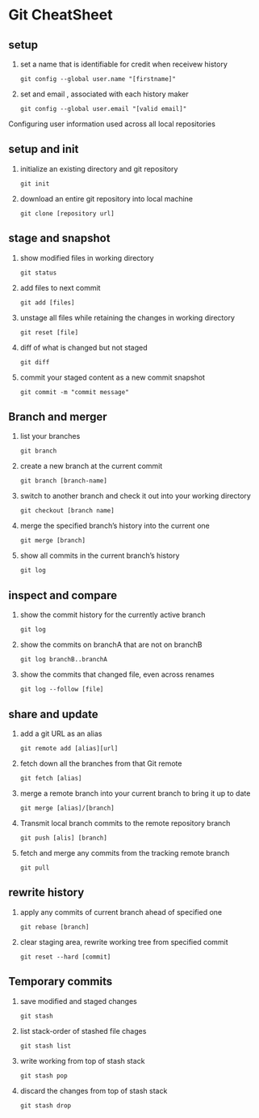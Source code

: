 # Git CheatSheet

## setup
1. set a name that is identifiable for credit when receivew history

   ```
   git config --global user.name "[firstname]"
   ```

2. set and email , associated with each history maker

   ``` 
   git config --global user.email "[valid email]"
   ```
 
Configuring user information used across all local repositories

## setup and init

1. initialize an existing directory and git repository
    
    ``` 
    git init
    ```
2. download an entire git repository into local machine
    ```
    git clone [repository url]
    ```

## stage and snapshot

1. show modified files in working directory 
   ```
   git status
   ```

2. add files to next commit 
    ```
    git add [files] 
    ```
3. unstage all files while retaining the changes in working directory
    ```
    git reset [file]
    ```
4. diff of what is changed but not staged
    ```
    git diff
    ```
5. commit your staged content as a new commit   snapshot 
    ```
    git commit -m "commit message"
    ```

## Branch and merger 

1. list your branches
    ```
    git branch
    ```
2. create a new branch at the current commit
    ```
    git branch [branch-name]
    ```
3. switch to another branch and check it out into your working directory
    ```
    git checkout [branch name]
    ```
4. merge the specified branch’s history into the current one
    ```
    git merge [branch]
    ```
5. show all commits in the current branch’s history
    ```
    git log
    ```
## inspect and compare 

1. show the commit history for the currently active branch
    ```
    git log
    ```
2. show the commits on branchA that are not on branchB
    ```
    git log branchB..branchA
    ```
3. show the commits that changed file, even across renames
    ```
    git log --follow [file]
    ```

## share and update

1. add a git URL as an alias
    ```
    git remote add [alias][url]
    ```
2. fetch down all the branches from that Git remote
    ```
    git fetch [alias]
    ```
3. merge a remote branch into your current branch to bring it up to date
    ```
    git merge [alias]/[branch]
    ```
4. Transmit local branch commits to the remote repository branch
    ```
    git push [alis] [branch]    
    ```
5. fetch and merge any commits from the tracking remote branch
    ```
    git pull
    ```

## rewrite history

1. apply any commits of current branch ahead of specified one
    ```
    git rebase [branch]
    ```
2. clear staging area, rewrite working tree from specified commit
    ```
    git reset --hard [commit]
    ```
## Temporary commits

1. save modified and staged changes
    ```
    git stash
    ```
2. list stack-order of stashed file chages
    ```
    git stash list
    ```
3. write working from top of stash stack
    ```
    git stash pop
    ```
4. discard the changes from top of stash stack
    ```
    git stash drop
    ```
